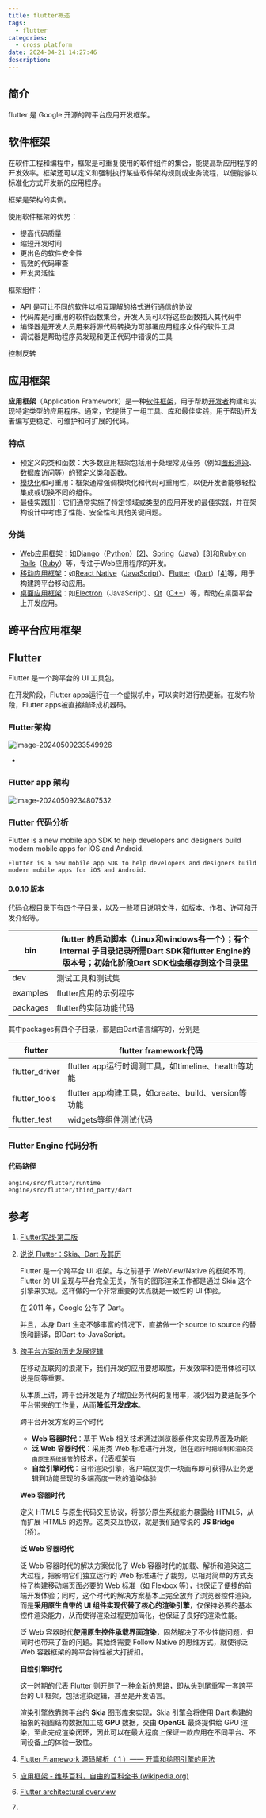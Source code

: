 ```yaml
---
title: flutter概述
tags:
  - flutter
categories:
  - cross platform
date: 2024-04-21 14:27:46
description:
---
```


## 简介

flutter 是 Google 开源的跨平台应用开发框架。

 <!-- more -->


## 软件框架

在软件工程和编程中，框架是可重复使用的软件组件的集合，能提高新应用程序的开发效率。框架还可以定义和强制执行某些软件架构规则或业务流程，以便能够以标准化方式开发新的应用程序。

框架是架构的实例。

使用软件框架的优势：

- 提高代码质量
- 缩短开发时间
- 更出色的软件安全性
- 高效的代码审查
- 开发灵活性

框架组件：

- API 是可让不同的软件以相互理解的格式进行通信的协议
- 代码库是可重用的软件函数集合，开发人员可以将这些函数插入其代码中
- 编译器是开发人员用来将源代码转换为可部署应用程序文件的软件工具
- 调试器是帮助程序员发现和更正代码中错误的工具

控制反转

## 应用框架

**应用框架**（Application Framework）是一种[软件框架](https://zh.wikipedia.org/wiki/软件框架)，用于帮助[开发者](https://zh.wikipedia.org/wiki/開發者)构建和实现特定类型的应用程序。通常，它提供了一组工具、库和最佳实践，用于帮助开发者编写更稳定、可维护和可扩展的代码。

### 特点

- 预定义的类和函数：大多数应用框架包括用于处理常见任务（例如[图形渲染](https://zh.wikipedia.org/wiki/图形渲染)、数据库访问等）的预定义类和函数。
- [模块化](https://zh.wikipedia.org/wiki/模块化)和可重用：框架通常强调模块化和代码可重用性，以便开发者能够轻松集成或切换不同的组件。
- 最佳实践[[1\]](https://zh.wikipedia.org/wiki/应用框架#cite_note-1)：它们通常实施了特定领域或类型的应用开发的最佳实践，并在架构设计中考虑了性能、安全性和其他关键问题。

### 分类

- [Web应用框架](https://zh.wikipedia.org/wiki/Web应用框架)：如[Django](https://zh.wikipedia.org/wiki/Django)（[Python](https://zh.wikipedia.org/wiki/Python)）[[2\]](https://zh.wikipedia.org/wiki/应用框架#cite_note-2)、[Spring](https://zh.wikipedia.org/wiki/Spring_Framework)（[Java](https://zh.wikipedia.org/wiki/Java)）[[3\]](https://zh.wikipedia.org/wiki/应用框架#cite_note-3)和[Ruby on Rails](https://zh.wikipedia.org/wiki/Ruby_on_Rails)（[Ruby](https://zh.wikipedia.org/wiki/Ruby)）等，专注于Web应用程序的开发。
- [移动应用框架](https://zh.wikipedia.org/w/index.php?title=移动应用框架&action=edit&redlink=1)：如[React Native](https://zh.wikipedia.org/wiki/React_Native)（[JavaScript](https://zh.wikipedia.org/wiki/JavaScript)）、[Flutter](https://zh.wikipedia.org/wiki/Flutter)（[Dart](https://zh.wikipedia.org/wiki/Dart)）[[4\]](https://zh.wikipedia.org/wiki/应用框架#cite_note-4)等，用于构建跨平台移动应用。
- [桌面应用框架](https://zh.wikipedia.org/w/index.php?title=桌面应用框架&action=edit&redlink=1)：如[Electron](https://zh.wikipedia.org/wiki/Electron)（JavaScript）、[Qt](https://zh.wikipedia.org/wiki/Qt)（[C++](https://zh.wikipedia.org/wiki/C%2B%2B)）等，帮助在桌面平台上开发应用。



## 跨平台应用框架

## Flutter

Flutter 是一个跨平台的 UI 工具包。

在开发阶段，Flutter apps运行在一个虚拟机中，可以实时进行热更新。在发布阶段，Flutter apps被直接编译成机器码。

### Flutter架构

![image-20240509233549926](./flutter概述/image-20240509233549926.png)

- 

### Flutter app 架构

![image-20240509234807532](./flutter概述/image-20240509234807532.png)

### Flutter 代码分析

Flutter is a new mobile app SDK to help developers and designers build modern mobile apps for iOS and Android.

```
Flutter is a new mobile app SDK to help developers and designers build modern mobile apps for iOS and Android.
```

#### 0.0.10 版本

代码仓根目录下有四个子目录，以及一些项目说明文件，如版本、作者、许可和开发介绍等。

| bin      | flutter 的启动脚本（Linux和windows各一个）；有个internal 子目录记录所需Dart SDK和flutter Engine的版本号；初始化阶段Dart SDK也会缓存到这个目录里 |
| -------- | ------------------------------------------------------------ |
| dev      | 测试工具和测试集                                             |
| examples | flutter应用的示例程序                                        |
| packages | flutter的实际功能代码                                        |

其中packages有四个子目录，都是由Dart语言编写的，分别是

| flutter        | flutter framework代码                               |
| -------------- | --------------------------------------------------- |
| flutter_driver | flutter app运行时调测工具，如timeline、health等功能 |
| flutter_tools  | flutter app构建工具，如create、build、version等功能 |
| flutter_test   | widgets等组件测试代码                               |



### Flutter Engine 代码分析

#### 代码路径

```
engine/src/flutter/runtime
engine/src/flutter/third_party/dart
```



## 参考

1. [Flutter实战·第二版](https://book.flutterchina.club/#第二版变化)

2. [说说 Flutter：Skia、Dart 及其历](https://wiki.kimleo.net/articles/A%20taste%20of%20Flutter/)

   Flutter 是一个跨平台 UI 框架。与之前基于 WebView/Native 的框架不同，Flutter 的 UI 呈现与平台完全无关，所有的图形渲染工作都是通过 Skia 这个引擎来实现。这样做的一个非常重要的优点就是一致性的 UI 体验。

   在 2011 年，Google 公布了 Dart。

   并且，本身 Dart 生态不够丰富的情况下，直接做一个 source to source 的替换和翻译，即Dart-to-JavaScript。

3. [跨平台方案的历史发展逻辑](https://www.cnblogs.com/baiqiantao/p/16804595.html)

   在移动互联网的浪潮下，我们开发的应用要想取胜，开发效率和使用体验可以说是同等重要。

   从本质上讲，跨平台开发是为了增加业务代码的复用率，减少因为要适配多个平台带来的工作量，从而**降低开发成本**。

   跨平台开发方案的三个时代

   - **Web 容器时代**：基于 Web 相关技术通过浏览器组件来实现界面及功能
   - **泛 Web 容器时代**：采用类 Web 标准进行开发，但在`运行时把绘制和渲染交由原生系统接管`的技术，代表框架有
   - **自绘引擎时代**：自带渲染引擎，客户端仅提供一块画布即可获得从业务逻辑到功能呈现的多端高度一致的渲染体验

   **Web 容器时代**

   定义 HTML5 与原生代码交互协议，将部分原生系统能力暴露给 HTML5，从而扩展 HTML5 的边界。这类交互协议，就是我们通常说的 **JS Bridge**（桥）。

   **泛 Web 容器时代**

   泛 Web 容器时代的解决方案优化了 Web 容器时代的加载、解析和渲染这三大过程，把影响它们独立运行的 Web 标准进行了裁剪，以相对简单的方式支持了构建移动端页面必要的 Web 标准（如 Flexbox 等），也保证了便捷的前端开发体验；同时，这个时代的解决方案基本上完全放弃了浏览器控件渲染，而是**采用原生自带的 UI 组件实现代替了核心的渲染引擎**，仅保持必要的基本控件渲染能力，从而使得渲染过程更加简化，也保证了良好的渲染性能。

   泛 Web 容器时代**使用原生控件承载界面渲染**，固然解决了不少性能问题，但同时也带来了新的问题。其始终需要 Follow Native 的思维方式，就使得泛 Web 容器框架的跨平台特性被大打折扣。

   **自绘引擎时代**

   这一时期的代表 Flutter 则开辟了一种全新的思路，即从头到尾重写一套跨平台的 UI 框架，包括渲染逻辑，甚至是开发语言。

   渲染引擎依靠跨平台的 **Skia** 图形库来实现，Skia 引擎会将使用 Dart 构建的抽象的视图结构数据加工成 **GPU** 数据，交由 **OpenGL** 最终提供给 GPU 渲染，至此完成渲染闭环，因此可以在最大程度上保证一款应用在不同平台、不同设备上的体验一致性。

4. [Flutter Framework 源码解析（ 1 ）—— 开篇和绘图引擎的用法](https://xieguanglei.github.io/blog/post/flutter-code-chapter-01.html)

5. [应用框架 - 维基百科，自由的百科全书 (wikipedia.org)](https://zh.wikipedia.org/wiki/应用框架)

6. [Flutter architectural overview](https://docs.flutter.dev/resources/architectural-overview)

7. 



